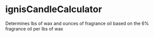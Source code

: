 # ignisCandleCalculator
Determines lbs of wax and ounces of fragrance oil based on the 6% fragrance oil per lbs of wax
